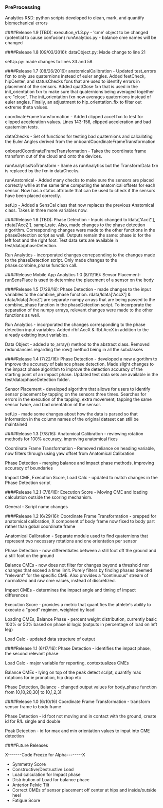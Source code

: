 ### PreProcessing
Analytics R&D: python scripts developed to clean, mark, and quantify biomechanical errors

####Release 1.9 (TBD):
execution_v1.3.py - 'cme' object to be changed (potential to cause confusion)
runAnalytics.py - balance cme names will be changed 

####Release 1.8 (09/03/2016):
dataObject.py: Made change to line 21

setUp.py: made changes to lines 33 and 58

####Release 1.7 (08/26/2016):
anatomicalCalibration - Updated test_errors fxn to only use quaternions instead of euler angles. Added feetCheck, hipCenter, and statusChecks fxns that are used to identify errors in placement of the sensors. Added quatClose fxn that is used in the init_orientation fxn to make sure that quaternions being averaged together are "close". The init_orientation fxn now averages quaternions instead of euler angles. Finally, an adjustment to hip_orientation_fix to filter out extreme theta values.

coordinateFrameTransformation - Added clipped accel fxn to test for clipped acceleration values. Lines 143-156, clipped acceleration and bad quaternion tests.

dataChecks - Set of functions for testing bad quaternions and calculating the Euler Angles derived from the onboardCoordinateFrameTransformation

onboardCoordinateFrameTransformation - Takes the coordinate frame transform out of the cloud and onto the devices.

runAnalyticsNoTransform - Same as runAnalytics but the TransformData fxn is replaced by the fxn in dataChecks.

runAnatomical - Added many checks to make sure the sensors are placed correctly while at the same time computing the anatomical offsets for each sensor. Now has a status attribute that can be used to check if the sensors have been placed correctly. 

setUp - Added a SensCal class that now replaces the previous Anatomical class. Takes in three more variables now.

####Release 1.6 (TBD):
Phase Detection - Inputs changed to ldata['AccZ'], rdata['AccZ'], sampl_rate. Also, made changes to the phase detection algorithm. Corresponding changes were made to the other functions in the phaseDetection script as well. Outputs remain the same: phase id for the left foot and the right foot. Test data sets are available in test/data/phaseDetection.

Run Analytics - incorporated changes correpsonding to the changes made to the phaseDetection script. Only made changes to the phase.combine_phase function call.

####Release Mobile App Analytics 1.0 (8/11/16):
Sensor Placement- runSensPlace is used to determine the placement of a sensor on the body

####Release 1.5 (7/29/16):
Phase Detection - made changes to the input variables to the combine_phase function. rdata/ldata['AccX'] & rdata/ldata['AccZ'] are separate numpy arrays that are being passed to the combine_phase function in the phaseDetection script. To incorporate the separation of the numpy arrays, relevant changes were made to the other functions as well.

Run Analytics - incorporated the changes corresponding to the phase detection input variables. Added rfbf.AccX & lfbf.AccX in addition to the already existing input variables.

Data Object - added a to_array() method to the abstract class. Removed redundancies regarding the row() method being in all the subclasses 

####Release 1.4 (7/22/16):
Phase Detection - developed a new algortihm to improve the accuracy of balance phase detection. Made slight changes to the impact phase algorithm to improve the detection accuracy of the starting point of an impact phase. Updated test data sets are available in the test/data/phaseDetection folder.

Sensor Placement - developed algorithm that allows for users to identify sensor placement by tapping on the sensors three times. Searches for errors in the execution of the tapping, extra movement, tapping the same sensor twice, and bad orientation of the sensor.

setUp - made some changes about how the data is parsed so that information in the column names of the original dataset can still be maintained

####Release 1.3 (7/8/16):
Anatomical Calibration - reviewing rotation methods for 100% accuracy, improving anatomical fixes

Coordinate Frame Transformation - Removed reliance on heading variable, now filters through using yaw offset from Anatomical Calibration

Phase Detection - merging balance and impact phase methods, improving accuracy of boundaries

Impact CME, Execution Score, Load Calc - updated to match changes in the Phase Detection script

####Release 1.2.1 (7/6/16):
Execution Score - Moving CME and loading calculation outside the scoring mechanism.

General - Script name changes

####Release 1.2 (6/29/16):
Coordinate Frame Transformation - prepped for anatomical calibration, X component of body frame now fixed to body part rather than gobal coordinate frame

Anatomical Calibration - Separate module used to find quaternions that represent two necessary rotations and one orientation per sensor

Phase Detection - now differentiates between a still foot off the ground and a still foot on the ground

Balance CMEs - now does not filter for changes beyond a threshold nor changes that exceed a time limit. Purely filters by finding phases deemed "relevant" for the specific CME. Also provides a "continuous" stream of normalized and raw cme values, instead of discretized.

Impact CMEs - determines the impact angle and timing of impact differences

Execution Score - provides a metric that quantifies the athlete's ability to execute a "good" regimen, weighted by load

Loading CMEs, Balance Phase - percent weight distribution, currently basic 100% or 50% based on phase id logic (outputs in percentage of load on left leg)

Load Calc - updated data structure of output

####Release 1.1 (6/17/16):
Phase Detection - identifies the impact phase, the second relevant phase

Load Calc - major variable for reporting, contextualizes CMEs

Balance CMEs - lying on top of the peak detect script, quantify max rotations for ie pronation, hip drop etc

Phase Detection, Balance - changed output values for body_phase function from [0,10,20,30] to [0,1,2,3]

####Release 1.0 (6/10/16)
Coordinate Frame Transformation - transform sensor frame to body frame

Phase Detection - id foot not moving and in contact with the ground, create id for R/L single and double 

Peak Detection - id for max and min orientation values to input into CME detection


####Future Releases

X-------Code Freeze for Alpha--------X

- Symmetry Score
- Constructive/Destructive Load
- Load calculation for Impact phase
- Distribution of Load for balance phace
- Anterior Pelvic Tilt
- Correct CMEs of sensor placement off center at hips and inside/outside heel
- Fatigue Score
